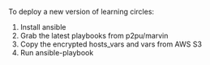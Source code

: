 To deploy a new version of learning circles:

1. Install ansible
1. Grab the latest playbooks from p2pu/marvin
1. Copy the encrypted hosts_vars and vars from AWS S3
1. Run ansible-playbook
